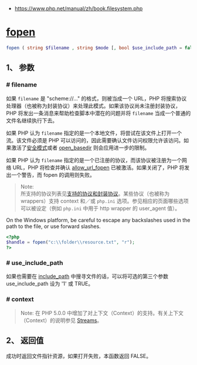 * https://www.php.net/manual/zh/book.filesystem.php  


# [fopen](https://www.php.net/manual/zh/function.fopen.php)
```php
fopen ( string $filename , string $mode [, bool $use_include_path = false [, resource $context ]] ) : resource
```

## 1、 参数
### \# filename
如果 `filename` 是 "scheme://..." 的格式，则被当成一个 URL，PHP 将搜索协议处理器（也被称为封装协议）来处理此模式。如果该协议尚未注册封装协议，PHP 将发出一条消息来帮助检查脚本中潜在的问题并将 `filename` 当成一个普通的文件名继续执行下去。  

如果 PHP 认为 `filename` 指定的是一个本地文件，将尝试在该文件上打开一个流。该文件必须是 PHP 可以访问的，因此需要确认文件访问权限允许该访问。如果激活了[安全模式](https://www.php.net/manual/zh/ini.sect.safe-mode.php#ini.safe-mode)或者 [open_basedir](https://www.php.net/manual/zh/ini.core.php#ini.open-basedir) 则会应用进一步的限制。  

如果 PHP 认为 `filename` 指定的是一个已注册的协议，而该协议被注册为一个网络 URL，PHP 将检查并确认 [allow_url_fopen](https://www.php.net/manual/zh/filesystem.configuration.php#ini.allow-url-fopen) 已被激活。如果关闭了，PHP 将发出一个警告，而 fopen 的调用则失败。  

>Note:  
所支持的协议列表见[支持的协议和封装协议](https://www.php.net/manual/zh/wrappers.php)。某些协议（也被称为 wrappers）支持 context 和／或 `php.ini` 选项。参见相应的页面哪些选项可以被设定（例如 `php.ini` 中用于 http wrapper 的 user_agent 值）。  

On the Windows platform, be careful to escape any backslashes used in the path to the file, or use forward slashes.  
```php
<?php
$handle = fopen("c:\\folder\\resource.txt", "r");
?>
```

### \# use_include_path
如果也需要在 [include_path](https://www.php.net/manual/zh/ini.core.php#ini.include-path) 中搜寻文件的话，可以将可选的第三个参数 use_include_path 设为 '1' 或 TRUE。  

### \# context
>Note: 在 PHP 5.0.0 中增加了对上下文（Context）的支持。有关上下文（Context）的说明参见 [Streams](https://www.php.net/manual/zh/book.stream.php)。  


## 2、 返回值
成功时返回文件指针资源，如果打开失败，本函数返回 FALSE。  

